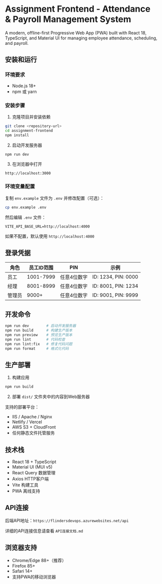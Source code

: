 # Assignment Frontend - Attendance & Payroll Management System

A modern, offline-first Progressive Web App (PWA) built with React 18, TypeScript, and Material UI for managing employee attendance, scheduling, and payroll.

## 安装和运行

### 环境要求

- Node.js 18+
- npm 或 yarn

### 安装步骤

1. 克隆项目并安装依赖

```bash
git clone <repository-url>
cd assignment-frontend
npm install
```

2. 启动开发服务器

```bash
npm run dev
```

3. 在浏览器中打开

```
http://localhost:3000
```

### 环境变量配置

复制 `env.example` 文件为 `.env` 并修改配置（可选）：

```bash
cp env.example .env
```

然后编辑 `.env` 文件：

```
VITE_API_BASE_URL=http://localhost:4000
```

如果不配置，默认使用 `http://localhost:4000`

## 登录凭据

| 角色   | 员工ID范围 | PIN         | 示例                |
| ------ | ---------- | ----------- | ------------------- |
| 员工   | 1001-7999  | 任意4位数字 | ID: 1234, PIN: 0000 |
| 经理   | 8001-8999  | 任意4位数字 | ID: 8001, PIN: 1234 |
| 管理员 | 9000+      | 任意4位数字 | ID: 9001, PIN: 9999 |

## 开发命令

```bash
npm run dev        # 启动开发服务器
npm run build      # 构建生产版本
npm run preview    # 预览生产版本
npm run lint       # 代码检查
npm run lint:fix   # 修复代码问题
npm run format     # 格式化代码
```

## 生产部署

1. 构建应用

```bash
npm run build
```

2. 部署 `dist/` 文件夹中的内容到Web服务器

支持的部署平台：

- IIS / Apache / Nginx
- Netlify / Vercel
- AWS S3 + CloudFront
- 任何静态文件托管服务

## 技术栈

- React 18 + TypeScript
- Material UI (MUI v5)
- React Query 数据管理
- Axios HTTP客户端
- Vite 构建工具
- PWA 离线支持

## API连接

后端API地址：`https://flindersdevops.azurewebsites.net/api`

详细的API连接信息请查看 `API连接文档.md`

## 浏览器支持

- Chrome/Edge 88+（推荐）
- Firefox 85+
- Safari 14+
- 支持PWA的移动浏览器
